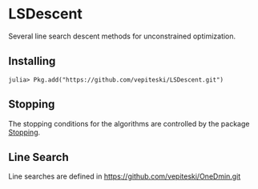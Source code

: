 # LSDescent

Several line search descent methods for unconstrained optimization.

## Installing
`julia> Pkg.add("https://github.com/vepiteski/LSDescent.git")`


## Stopping
The stopping conditions for the algorithms are controlled by the package
[Stopping](https://github.com/vepiteski/Stopping.jl). 

## Line Search
Line searches are defined in https://github.com/vepiteski/OneDmin.git